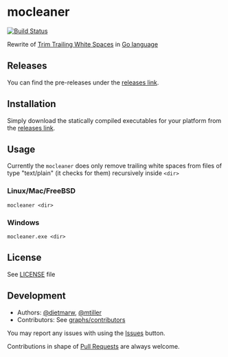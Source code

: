# mocleaner

[![Build Status](https://drone.io/github.com/dietmarw/mocleaner/status.png)](https://drone.io/github.com/dietmarw/mocleaner/latest)

Rewrite of [Trim Trailing White Spaces](https://github.com/dietmarw/trimtrailingwhitespace) in [Go language](http://golang.org)

## Releases
You can find the pre-releases under the
[releases link](../../releases).

## Installation
Simply download the statically compiled executables for your platform from the
[releases link](../../releases).

## Usage

Currently the `mocleaner` does only remove trailing white spaces from files
of type "text/plain" (it checks for them) recursively inside `<dir>`

### Linux/Mac/FreeBSD

```
mocleaner <dir>
```
### Windows

```
mocleaner.exe <dir>
```

## License
See [LICENSE](LICENSE) file

## Development
 * Authors: [@dietmarw](https://github.com/dietmarw), [@mtiller](https://github.com/mtiller)
 * Contributors: See [graphs/contributors](../../graphs/contributors)

You may report any issues with using the [Issues](../../issues) button.

Contributions in shape of [Pull Requests](../../pulls) are always welcome.
